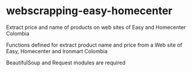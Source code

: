 # webscrapping-easy-homecenter
Extract price and name of products on web sites of Easy and Homecenter Colombia

Functions defined for extract product name and price from a Web site of Easy, Homecenter and Ironmart Colombia

BeautifulSoup and Request modules are required
